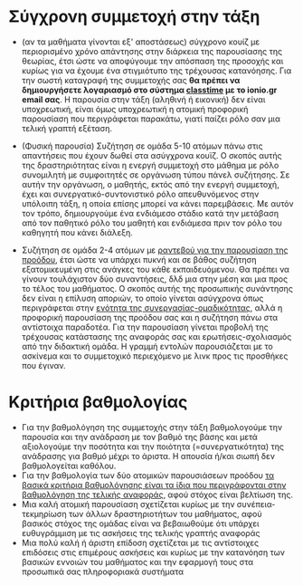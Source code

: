# Σύγχρονη συμμετοχή στην τάξη

* (αν τα μαθήματα γίνονται εξ' αποστάσεως) σύγχρονο κουίζ με περιορισμένο χρόνο απάντησης στην διάρκεια της παρουσίασης της θεωρίας, έτσι ώστε να αποφύγουμε την απόσπαση της προσοχής και κυρίως για να έχουμε ένα στιγμιότυπο της τρέχουσας κατανόησης. Για την σωστή καταγραφή της συμμετοχής σας **θα πρέπει να δημιουργήσετε λογαριασμό στο σύστημα [classtime](https://www.classtime.com/student/login/) με το ionio.gr email σας**. Η παρουσία στην τάξη (αληθινή ή εικονική) δεν είναι υποχρεωτική, είναι όμως υποχρεωτική η ατομική προφορική παρουσίαση που περιγράφεται παρακάτω, γιατί παίζει ρόλο σαν μια τελική γραπτή εξέταση.

* (Φυσική παρουσία) Συζήτηση σε ομάδα 5-10 ατόμων πάνω στις απαντήσεις που έχουν δωθεί στα ασύγχρονα κουϊζ. Ο σκοπός αυτής της δραστηριότητας είναι η ενεργή συμμετοχή στο μάθημα με ρόλο συνομιλητή με συμφοιτητές σε οργάνωση τύπου πάνελ συζήτησης. Σε αυτήν την οργάνωση, ο μαθητής, εκτός από την ενεργή συμμετοχή, έχει και συνεργατικό-συντονιστικό ρόλο απευθυνόμενος στην υπόλοιπη τάξη, η οποία επίσης μπορεί να κάνει παρεμβάσεις. Με αυτόν τον τρόπο, δημιουργούμε ένα ενδιάμεσο στάδιο κατά την μετάβαση από τον παθητικό ρόλο του μαθητή και ενδιάμεσα πριν τον ρόλο του καθηγητή που κάνει διάλεξη.

* Συζήτηση σε ομάδα 2-4 ατόμων με [ραντεβού για την παρουσίαση της προόδου](https://courses-ionio.github.io/projects/progress/), έτσι ώστε να υπάρχει πυκνή και σε βάθος συζήτηση εξατομικευμένη στις ανάγκες του κάθε εκπαιδευόμενου. Θα πρέπει να γίνουν τουλάχιστον δύο συναντήσεις, δλδ μια στην μέση και μια προς το τέλος του μαθήματος. Ο σκοπός αυτής της προσωπικής συνάντησης δεν είναι η επίλυση αποριών, το οποίο γίνεται ασύγχρονα όπως περιγράφεται στην [ενότητα της συνεργασίας-ομαδικότητας](https://courses-ionio.github.io/projects/teamwork/), αλλά η προφορική παρουσίαση της προόδου σας και η συζήτηση πάνω στα αντίστοιχα παραδοτέα. Για την παρουσίαση γίνεται προβολή της τρέχουσας κατάστασης της αναφοράς σας και ερωτήσεις-σχολιασμός από την διδακτική ομάδα. Η γραμμή εντολών παρουσιάζεται με το ασκίνεμα και το συμμετοχικό περιεχόμενο με λινκ προς τις προσθήκες που έγιναν.

# Κριτήρια βαθμολογίας

* Για την βαθμολόγηση της συμμετοχής στην τάξη βαθμολογούμε την παρουσία και την ανάδραση με τον βαθμό της βάσης και μετά αξιολογούμε την ποσότητα και την ποιότητα (=συνεργατικότητα) της ανάδρασης για βαθμό μέχρι το άριστα. Η απουσία ή/και σιωπή δεν βαθμολογείται καθόλου.
* Για την βαθμολογία των δύο ατομικών παρουσιάσεων προόδου [τα βασικά κριτήρια βαθμολόγησης είναι τα ίδια που περιγράφονται στην βαθμολόγηση της τελικής αναφοράς](https://courses-ionio.github.io/help/deliverables/), αφού στόχος είναι βελτίωση της.
* Μια καλή ατομική παρουσίαση σχετίζεται κυρίως με την συνέπεια-τεκμηρίωση των άλλων δραστηριοτήτων του μαθήματος, αφού βασικός στόχος της ομάδας είναι να βεβαιωθούμε ότι υπάρχει ευθυγράμμιση με τις ασκήσεις της τελικής γραπτής αναφοράς
* Μια πολύ καλή ή άριστη επίδοση σχετίζεται με τις αντίστοιχες επιδόσεις στις επιμέρους ασκήσεις και κυρίως με την κατανόηση των βασικών εννοιών του μαθήματος και την εφαρμογή τους στα προσωπικά σας πληροφοριακά συστήματα
